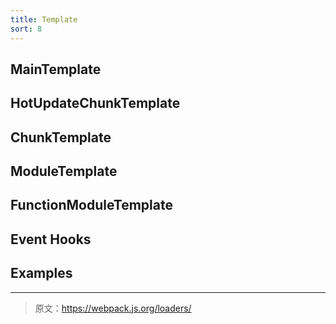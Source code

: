 ```yaml
---
title: Template
sort: 8
---
```


## MainTemplate

## HotUpdateChunkTemplate

## ChunkTemplate

## ModuleTemplate

## FunctionModuleTemplate

## Event Hooks

## Examples

***

> 原文：https://webpack.js.org/loaders/